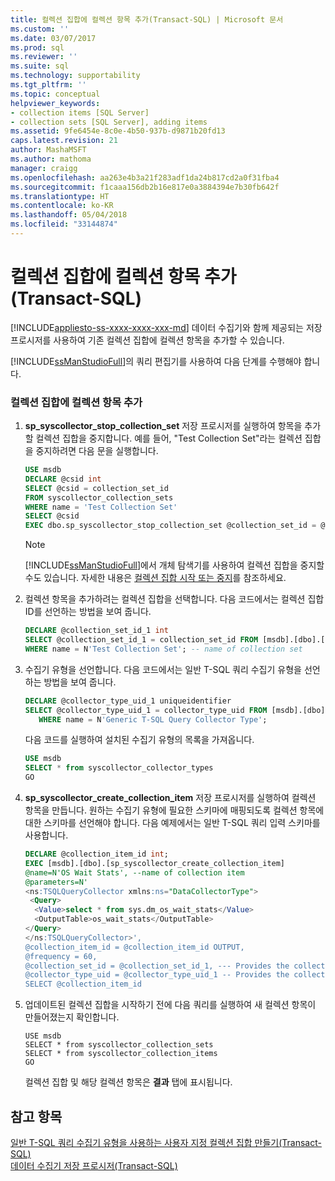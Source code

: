 ```yaml
---
title: 컬렉션 집합에 컬렉션 항목 추가(Transact-SQL) | Microsoft 문서
ms.custom: ''
ms.date: 03/07/2017
ms.prod: sql
ms.reviewer: ''
ms.suite: sql
ms.technology: supportability
ms.tgt_pltfrm: ''
ms.topic: conceptual
helpviewer_keywords:
- collection items [SQL Server]
- collection sets [SQL Server], adding items
ms.assetid: 9fe6454e-8c0e-4b50-937b-d9871b20fd13
caps.latest.revision: 21
author: MashaMSFT
ms.author: mathoma
manager: craigg
ms.openlocfilehash: aa263e4b3a21f283adf1da24b817cd2a0f31fba4
ms.sourcegitcommit: f1caaa156db2b16e817e0a3884394e7b30fb642f
ms.translationtype: HT
ms.contentlocale: ko-KR
ms.lasthandoff: 05/04/2018
ms.locfileid: "33144874"
---
```

# <a name="add-a-collection-item-to-a-collection-set-transact-sql"></a>컬렉션 집합에 컬렉션 항목 추가(Transact-SQL)
[!INCLUDE[appliesto-ss-xxxx-xxxx-xxx-md](../../includes/appliesto-ss-xxxx-xxxx-xxx-md.md)]
  데이터 수집기와 함께 제공되는 저장 프로시저를 사용하여 기존 컬렉션 집합에 컬렉션 항목을 추가할 수 있습니다.  
  
 [!INCLUDE[ssManStudioFull](../../includes/ssmanstudiofull-md.md)]의 쿼리 편집기를 사용하여 다음 단계를 수행해야 합니다.  
  
### <a name="add-a-collection-item-to-a-collection-set"></a>컬렉션 집합에 컬렉션 항목 추가  
  
1.  **sp_syscollector_stop_collection_set** 저장 프로시저를 실행하여 항목을 추가할 컬렉션 집합을 중지합니다. 예를 들어, "Test Collection Set"라는 컬렉션 집합을 중지하려면 다음 문을 실행합니다.  
  
    ```sql  
    USE msdb  
    DECLARE @csid int  
    SELECT @csid = collection_set_id  
    FROM syscollector_collection_sets  
    WHERE name = 'Test Collection Set'  
    SELECT @csid  
    EXEC dbo.sp_syscollector_stop_collection_set @collection_set_id = @csid  
    ```  
  
    > [!NOTE]  
    >  [!INCLUDE[ssManStudioFull](../../includes/ssmanstudiofull-md.md)]에서 개체 탐색기를 사용하여 컬렉션 집합을 중지할 수도 있습니다. 자세한 내용은 [컬렉션 집합 시작 또는 중지](../../relational-databases/data-collection/start-or-stop-a-collection-set.md)를 참조하세요.  
  
2.  컬렉션 항목을 추가하려는 컬렉션 집합을 선택합니다. 다음 코드에서는 컬렉션 집합 ID를 선언하는 방법을 보여 줍니다.  
  
    ```sql  
    DECLARE @collection_set_id_1 int  
    SELECT @collection_set_id_1 = collection_set_id FROM [msdb].[dbo].[syscollector_collection_sets]  
    WHERE name = N'Test Collection Set'; -- name of collection set  
    ```  
  
3.  수집기 유형을 선언합니다. 다음 코드에서는 일반 T-SQL 쿼리 수집기 유형을 선언하는 방법을 보여 줍니다.  
  
    ```sql  
    DECLARE @collector_type_uid_1 uniqueidentifier  
    SELECT @collector_type_uid_1 = collector_type_uid FROM [msdb].[dbo].[syscollector_collector_types]   
       WHERE name = N'Generic T-SQL Query Collector Type';  
    ```  
  
     다음 코드를 실행하여 설치된 수집기 유형의 목록을 가져옵니다.  
  
    ```sql  
    USE msdb  
    SELECT * from syscollector_collector_types  
    GO  
    ```  
  
4.  **sp_syscollector_create_collection_item** 저장 프로시저를 실행하여 컬렉션 항목을 만듭니다. 원하는 수집기 유형에 필요한 스키마에 매핑되도록 컬렉션 항목에 대한 스키마를 선언해야 합니다. 다음 예제에서는 일반 T-SQL 쿼리 입력 스키마를 사용합니다.  
  
    ```sql  
    DECLARE @collection_item_id int;  
    EXEC [msdb].[dbo].[sp_syscollector_create_collection_item]   
    @name=N'OS Wait Stats', --name of collection item  
    @parameters=N'  
    <ns:TSQLQueryCollector xmlns:ns="DataCollectorType">  
     <Query>  
      <Value>select * from sys.dm_os_wait_stats</Value>  
      <OutputTable>os_wait_stats</OutputTable>  
    </Query>  
    </ns:TSQLQueryCollector>',  
    @collection_item_id = @collection_item_id OUTPUT,  
    @frequency = 60,  
    @collection_set_id = @collection_set_id_1, --- Provides the collection set ID number  
    @collector_type_uid = @collector_type_uid_1 -- Provides the collector type UID  
    SELECT @collection_item_id     
    ```  
  
5.  업데이트된 컬렉션 집합을 시작하기 전에 다음 쿼리를 실행하여 새 컬렉션 항목이 만들어졌는지 확인합니다.  
  
    ```xaml  
    USE msdb  
    SELECT * from syscollector_collection_sets  
    SELECT * from syscollector_collection_items  
    GO  
    ```  
  
     컬렉션 집합 및 해당 컬렉션 항목은 **결과** 탭에 표시됩니다.  
  
## <a name="see-also"></a>참고 항목  
 [일반 T-SQL 쿼리 수집기 유형을 사용하는 사용자 지정 컬렉션 집합 만들기&#40;Transact-SQL&#41;](../../relational-databases/data-collection/create-custom-collection-set-generic-t-sql-query-collector-type.md)   
 [데이터 수집기 저장 프로시저&#40;Transact-SQL&#41;](../../relational-databases/system-stored-procedures/data-collector-stored-procedures-transact-sql.md)  
  
  
